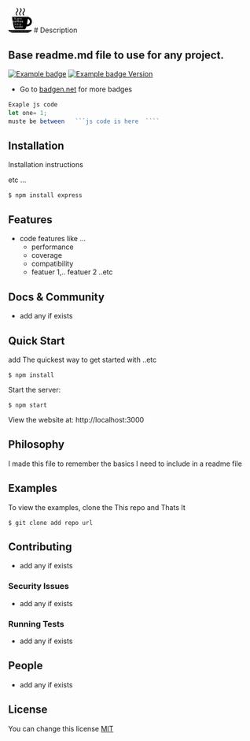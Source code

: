 <img src="https://raw.githubusercontent.com/Ibrahem-moh/ReadmeFile/master/img/Turn-coffee-into-code.svg" width="48">
# Description

## Base readme.md file to use for any project.
[![Example badge ][example-badg-img]][example-badg-img]
[![Example badge Version][example-badg-img-version]][example-badg-img-version]

  - Go to [badgen.net](https://badgen.net/) for more badges 
  
 
```js
Exaple js code 
let one= 1;
muste be between   ```js code is here  ````
```

## Installation

Installation instructions

etc ...
```console
$ npm install express
```

## Features

  * code features like ...
    *  performance
    *  coverage
    *  compatibility
    *  featuer 1,.. featuer 2 ..etc


## Docs & Community

  *  add any if exists


## Quick Start

 add The quickest way to get started with  ..etc 

```console
$ npm install
```

  Start the server:

```console
$ npm start
```

  View the website at: http://localhost:3000

## Philosophy

I made this file to remember the basics I need to include in a readme file 

## Examples

  To view the examples, clone the This  repo and Thats It

```console
$ git clone add repo url

```

## Contributing
  *  add any if exists


### Security Issues

  *  add any if exists

### Running Tests

  *  add any if exists


## People

  *  add any if exists


## License
You can change this license
  [MIT](LICENSE)

[logo-img]: https://raw.githubusercontent.com/Ibrahem-moh/ReadmeFile/master/img/Turn-coffee-into-code.svg
[example-badg-img]: https://badgen.net/badge/Wellocme/ExamleBadge/green
[example-badg-img-version]: https://badgen.net/badge/Version/1.0/green
[logo-link]: https://example-linke.com
